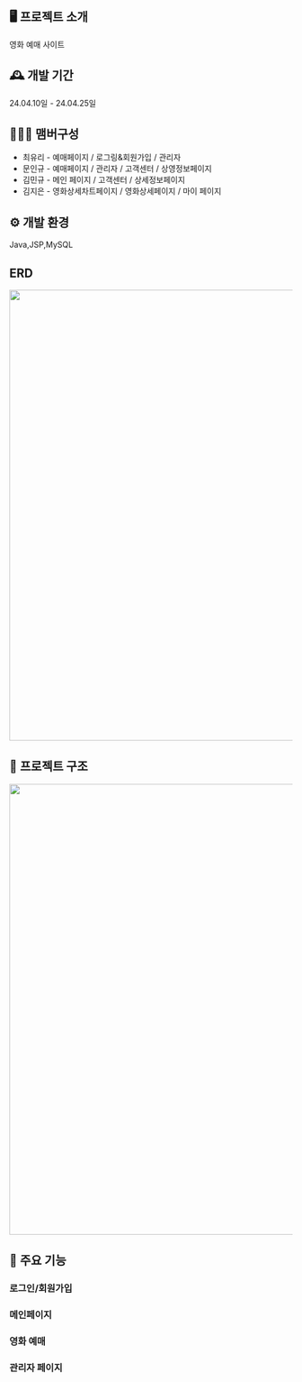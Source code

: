 ## 🖥️ 프로젝트 소개
영화 예매 사이트

## 🕰️ 개발 기간
24.04.10일 - 24.04.25일

## 🧑‍🤝‍🧑 맴버구성
* 최유리 - 예매페이지 / 로그링&회원가입 / 관리자
* 문인규 - 예매페이지 / 관리자 / 고객센터 / 상영정보페이지
* 김민규 - 메인 페이지 / 고객센터 / 상세정보페이지
* 김지은 - 영화상세차트페이지 / 영화상세페이지 / 마이 페이지

## ⚙️ 개발 환경
Java,JSP,MySQL

## ERD
<img src="https://github.com/Glass-Yul/Semi-Project/assets/98271218/efab8b19-5d47-4797-b188-05994a7448b1" width="800">

## 📑 프로젝트 구조
<img src=https://github.com/Glass-Yul/Semi-Project/assets/108393569/cd94df23-3961-4482-bf52-f896b5152e2d width="800">

## 📌 주요 기능
### 로그인/회원가입
### 메인페이지
### 영화 예매
### 관리자 페이지
